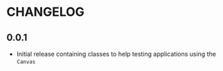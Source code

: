 # CHANGELOG

## 0.0.1
 - Initial release containing classes to help testing applications using the `Canvas`

